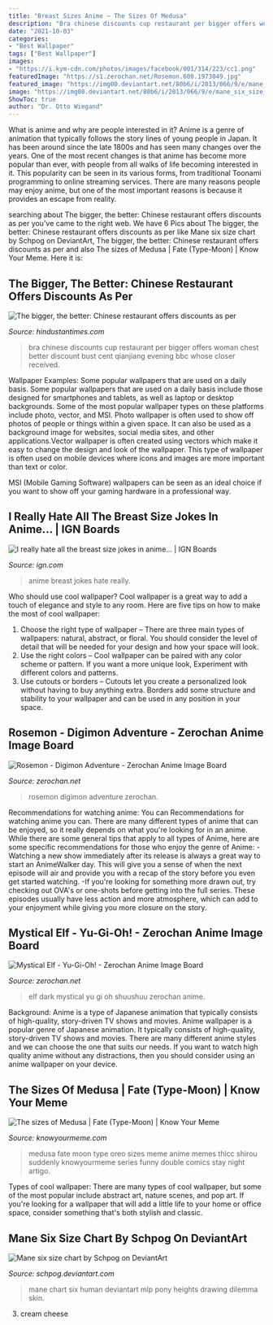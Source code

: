 ```yaml
---
title: "Breast Sizes Anime ~ The Sizes Of Medusa"
description: "Bra chinese discounts cup restaurant per bigger offers woman chest better discount bust cent qianjiang evening bbc whose closer received"
date: "2021-10-03"
categories:
- "Best Wallpaper"
tags: ["Best Wallpaper"]
images:
- "https://i.kym-cdn.com/photos/images/facebook/001/314/223/cc1.png"
featuredImage: "https://s1.zerochan.net/Rosemon.600.1973049.jpg"
featured_image: "https://img00.deviantart.net/80b6/i/2013/066/9/e/mane_six_size_chart_by_schpog-d5tassm.jpg"
image: "https://img00.deviantart.net/80b6/i/2013/066/9/e/mane_six_size_chart_by_schpog-d5tassm.jpg"
ShowToc: true
author: "Dr. Otto Wiegand"
---
```



What is anime and why are people interested in it?
Anime is a genre of animation that typically follows the story lines of young people in Japan. It has been around since the late 1800s and has seen many changes over the years. One of the most recent changes is that anime has become more popular than ever, with people from all walks of life becoming interested in it. This popularity can be seen in its various forms, from traditional Toonami programming to online streaming services. There are many reasons people may enjoy anime, but one of the most important reasons is because it provides an escape from reality.

	

		
searching about The bigger, the better: Chinese restaurant offers discounts as per you've came to the right web. We have 6 Pics about The bigger, the better: Chinese restaurant offers discounts as per like Mane six size chart by Schpog on DeviantArt, The bigger, the better: Chinese restaurant offers discounts as per and also The sizes of Medusa | Fate (Type-Moon) | Know Your Meme. Here it is:
		
    
## The Bigger, The Better: Chinese Restaurant Offers Discounts As Per

<img loading=lazy src="http://www.hindustantimes.com/rf/image_size_960x540/HT/p2/2017/08/08/Pictures/_2c7280c6-7c3c-11e7-ba32-a280bea68af6.jpg" onerror="this.onerror=null;this.src='https://tse2.mm.bing.net/th?id=OIP.vON-BGveNRvt-txR4KFi7wHaEL&amp;pid=15.1';" alt="The bigger, the better: Chinese restaurant offers discounts as per">

_Source: hindustantimes.com_

>bra chinese discounts cup restaurant per bigger offers woman chest better discount bust cent qianjiang evening bbc whose closer received. 

	

Wallpaper Examples: Some popular wallpapers that are used on a daily basis.
Some popular wallpapers that are used on a daily basis include those designed for smartphones and tablets, as well as laptop or desktop backgrounds. Some of the most popular wallpaper types on these platforms include photo, vector, and MSI. 
Photo wallpaper is often used to show off photos of people or things within a given space. It can also be used as a background image for websites, social media sites, and other applications.Vector wallpaper is often created using vectors which make it easy to change the design and look of the wallpaper. This type of wallpaper is often used on mobile devices where icons and images are more important than text or color. 

MSI (Mobile Gaming Software) wallpapers can be seen as an ideal choice if you want to show off your gaming hardware in a professional way.

    
## I Really Hate All The Breast Size Jokes In Anime... | IGN Boards

<img loading=lazy src="https://31.media.tumblr.com/4090082693161684791c666f250dc36c/tumblr_n6428hZYYP1r922azo1_500.png" onerror="this.onerror=null;this.src='https://tse1.mm.bing.net/th?id=OIP.NeXwXq47BiZLH-RaLOb1TAHaEK&amp;pid=15.1';" alt="I really hate all the breast size jokes in anime... | IGN Boards">

_Source: ign.com_

>anime breast jokes hate really. 

	

Who should use cool wallpaper?
Cool wallpaper is a great way to add a touch of elegance and style to any room. Here are five tips on how to make the most of cool wallpaper: 
1) Choose the right type of wallpaper – There are three main types of wallpapers: natural, abstract, or floral. You should consider the level of detail that will be needed for your design and how your space will look. 
2) Use the right colors – Cool wallpaper can be paired with any color scheme or pattern. If you want a more unique look, Experiment with different colors and patterns. 
3) Use cutouts or borders – Cutouts let you create a personalized look without having to buy anything extra. Borders add some structure and stability to your wallpaper and can be used in any position in your space.

    
## Rosemon - Digimon Adventure - Zerochan Anime Image Board

<img loading=lazy src="https://s1.zerochan.net/Rosemon.600.1973049.jpg" onerror="this.onerror=null;this.src='https://tse4.mm.bing.net/th?id=OIP.vhJYpOsI4y-85TxmQEI4ggAAAA&amp;pid=15.1';" alt="Rosemon - Digimon Adventure - Zerochan Anime Image Board">

_Source: zerochan.net_

>rosemon digimon adventure zerochan. 

	

Recommendations for watching anime: You can
Recommendations for watching anime you can. There are many different types of anime that can be enjoyed, so it really depends on what you're looking for in an anime. While there are some general tips that apply to all types of Anime, here are some specific recommendations for those who enjoy the genre of Anime: 
-Watching a new show immediately after its release is always a great way to start an AnimeWalker day. This will give you a sense of when the next episode will air and provide you with a recap of the story before you even get started watching. 
-If you're looking for something more drawn out, try checking out OVA's or one-shots before getting into the full series. These episodes usually have less action and more atmosphere, which can add to your enjoyment while giving you more closure on the story.

    
## Mystical Elf - Yu-Gi-Oh! - Zerochan Anime Image Board

<img loading=lazy src="https://s1.zerochan.net/Mystical.Elf.600.1871987.jpg" onerror="this.onerror=null;this.src='https://tse3.mm.bing.net/th?id=OIP.mfQ1eGnsg9oE4vgby_eCLgHaGU&amp;pid=15.1';" alt="Mystical Elf - Yu-Gi-Oh! - Zerochan Anime Image Board">

_Source: zerochan.net_

>elf dark mystical yu gi oh shuushuu zerochan anime. 

	

Background: Anime is a type of Japanese animation that typically consists of high-quality, story-driven TV shows and movies.
Anime wallpaper is a popular genre of Japanese animation. It typically consists of high-quality, story-driven TV shows and movies. There are many different anime styles and we can choose the one that suits our needs. If you want to watch high quality anime without any distractions, then you should consider using an anime wallpaper on your device.

    
## The Sizes Of Medusa | Fate (Type-Moon) | Know Your Meme

<img loading=lazy src="https://i.kym-cdn.com/photos/images/facebook/001/314/223/cc1.png" onerror="this.onerror=null;this.src='https://tse4.mm.bing.net/th?id=OIP.0SBfz43iRkYv7EPGT9KqjADMEy&amp;pid=15.1';" alt="The sizes of Medusa | Fate (Type-Moon) | Know Your Meme">

_Source: knowyourmeme.com_

>medusa fate moon type oreo sizes meme anime memes thicc shirou suddenly knowyourmeme series funny double comics stay night artigo. 

	

Types of cool wallpaper:
There are many types of cool wallpaper, but some of the most popular include abstract art, nature scenes, and pop art. If you're looking for a wallpaper that will add a little life to your home or office space, consider something that's both stylish and classic.

    
## Mane Six Size Chart By Schpog On DeviantArt

<img loading=lazy src="https://img00.deviantart.net/80b6/i/2013/066/9/e/mane_six_size_chart_by_schpog-d5tassm.jpg" onerror="this.onerror=null;this.src='https://tse3.mm.bing.net/th?id=OIP.B_uhNLpYhf-BV8UBK44Y0AHaEt&amp;pid=15.1';" alt="Mane six size chart by Schpog on DeviantArt">

_Source: schpog.deviantart.com_

>mane chart six human deviantart mlp pony heights drawing dilemma skin. 

	

3. cream cheese 

